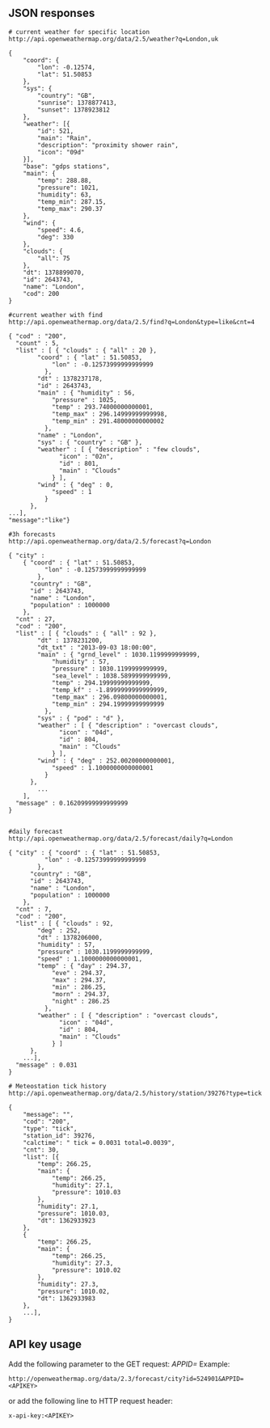 JSON responses
--------------

    # current weather for specific location
    http://api.openweathermap.org/data/2.5/weather?q=London,uk
    
    {
        "coord": {
            "lon": -0.12574,
            "lat": 51.50853
        },
        "sys": {
            "country": "GB",
            "sunrise": 1378877413,
            "sunset": 1378923812
        },
        "weather": [{
            "id": 521,
            "main": "Rain",
            "description": "proximity shower rain",
            "icon": "09d"
        }],
        "base": "gdps stations",
        "main": {
            "temp": 288.88,
            "pressure": 1021,
            "humidity": 63,
            "temp_min": 287.15,
            "temp_max": 290.37
        },
        "wind": {
            "speed": 4.6,
            "deg": 330
        },
        "clouds": {
            "all": 75
        },
        "dt": 1378899070,
        "id": 2643743,
        "name": "London",
        "cod": 200
    }

    #current weather with find
    http://api.openweathermap.org/data/2.5/find?q=London&type=like&cnt=4

    { "cod" : "200",
      "count" : 5,
      "list" : [ { "clouds" : { "all" : 20 },
            "coord" : { "lat" : 51.50853,
                "lon" : -0.12573999999999999
              },
            "dt" : 1378237178,
            "id" : 2643743,
            "main" : { "humidity" : 56,
                "pressure" : 1025,
                "temp" : 293.74000000000001,
                "temp_max" : 296.14999999999998,
                "temp_min" : 291.48000000000002
              },
            "name" : "London",
            "sys" : { "country" : "GB" },
            "weather" : [ { "description" : "few clouds",
                  "icon" : "02n",
                  "id" : 801,
                  "main" : "Clouds"
                } ],
            "wind" : { "deg" : 0,
                "speed" : 1
              }
          },
    ...],
    "message":"like"}

    #3h forecasts
    http://api.openweathermap.org/data/2.5/forecast?q=London

    { "city" : 
        { "coord" : { "lat" : 51.50853,
              "lon" : -0.12573999999999999
            },
          "country" : "GB",
          "id" : 2643743,
          "name" : "London",
          "population" : 1000000
        },
      "cnt" : 27,
      "cod" : "200",
      "list" : [ { "clouds" : { "all" : 92 },
            "dt" : 1378231200,
            "dt_txt" : "2013-09-03 18:00:00",
            "main" : { "grnd_level" : 1030.1199999999999,
                "humidity" : 57,
                "pressure" : 1030.1199999999999,
                "sea_level" : 1038.5899999999999,
                "temp" : 294.19999999999999,
                "temp_kf" : -1.8999999999999999,
                "temp_max" : 296.09800000000001,
                "temp_min" : 294.19999999999999
              },
            "sys" : { "pod" : "d" },
            "weather" : [ { "description" : "overcast clouds",
                  "icon" : "04d",
                  "id" : 804,
                  "main" : "Clouds"
                } ],
            "wind" : { "deg" : 252.00200000000001,
                "speed" : 1.1000000000000001
              }
          },
            ...
        ],
      "message" : 0.16209999999999999
    }


    #daily forecast
    http://api.openweathermap.org/data/2.5/forecast/daily?q=London

    { "city" : { "coord" : { "lat" : 51.50853,
              "lon" : -0.12573999999999999
            },
          "country" : "GB",
          "id" : 2643743,
          "name" : "London",
          "population" : 1000000
        },
      "cnt" : 7,
      "cod" : "200",
      "list" : [ { "clouds" : 92,
            "deg" : 252,
            "dt" : 1378206000,
            "humidity" : 57,
            "pressure" : 1030.1199999999999,
            "speed" : 1.1000000000000001,
            "temp" : { "day" : 294.37,
                "eve" : 294.37,
                "max" : 294.37,
                "min" : 286.25,
                "morn" : 294.37,
                "night" : 286.25
              },
            "weather" : [ { "description" : "overcast clouds",
                  "icon" : "04d",
                  "id" : 804,
                  "main" : "Clouds"
                } ]
          },
        ...],
      "message" : 0.031
    }
    
    # Meteostation tick history
    http://api.openweathermap.org/data/2.5/history/station/39276?type=tick
    
	{
		"message": "",
		"cod": "200",
		"type": "tick",
		"station_id": 39276,
		"calctime": " tick = 0.0031 total=0.0039",
		"cnt": 30,
		"list": [{
			"temp": 266.25,
			"main": {
				"temp": 266.25,
				"humidity": 27.1,
				"pressure": 1010.03
			},
			"humidity": 27.1,
			"pressure": 1010.03,
			"dt": 1362933923
		},
		{
			"temp": 266.25,
			"main": {
				"temp": 266.25,
				"humidity": 27.3,
				"pressure": 1010.02
			},
			"humidity": 27.3,
			"pressure": 1010.02,
			"dt": 1362933983
		},
		...],
	}

API key usage
-------------

Add the following parameter to the GET request: _APPID=<APIKEY>_
Example: 

    http://openweathermap.org/data/2.3/forecast/city?id=524901&APPID=<APIKEY>

or add the following line to HTTP request header:

    x-api-key:<APIKEY>